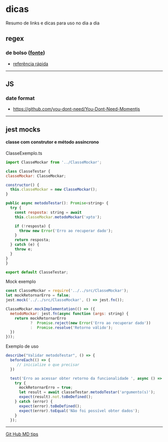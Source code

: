 # dicas
Resumo de links e dicas para uso no dia a dia


## regex
 ### de bolso ([fonte](https://www.alura.com.br/artigos/javascript-replace-manipulando-strings-e-regex))
 	
 + [referência rápida](https://www.regular-expressions.info/refquick.html)
   
_____
## JS
 ### date format
+ https://github.com/you-dont-need/You-Dont-Need-Momentjs
	
_____
## jest mocks
#### classe com construtor e método assíncrono

  ClasseExemplo.ts
  ```javascript
  import ClasseMockar from '../ClasseMockar';

class ClasseTestar {
  classeMockar: ClasseMockar;

  constructor() {
    this.classeMockar = new ClasseMockar();
  }

  public async metodoTestar(): Promise<string> {
    try {
      const resposta: string = await
      this.classeMockar.metodoMockar('xpto');

      if (!resposta) {
        throw new Error('Erro ao recuperar dado');
      }
      return resposta;
    } catch (e) {
      throw e;
    }
  }
}

export default ClasseTestar;
```
  
  Mock exemplo
```javascript
const ClasseMockar = require('../../src/ClasseMockar');
let mockRetornarErro = false;
jest.mock('../../src/ClasseMockar', () => jest.fn());

ClasseMockar.mockImplementation(() => ({
  metodoMockar: jest.fn(async function (args: string) {
    return mockRetornarErro
           ?  Promise.reject(new Error('Erro ao recuperar dado'))
           :  Promise.resolve('Retorno válido');
  })
}));
```

  Exemplo de uso
```javascript
describe("Validar metodoTestar", () => {
  beforeEach(() => {
     // inicialize o que precisar
  })

  test('Erro ao acessar obter retorno da funcionalidade ', async () => {
    try {
      mockRetornarErro = true;
      let result = await classeTestar.metodoTestar('argumento(s)');
      expect(result).not.toBeDefined();
    } catch (error) {
      expect(error).toBeDefined();
      expect(error).toEqual('Não foi possível obter dados');
    }
  });
  ```



_____
[Git Hub MD tips](https://github.com/adam-p/markdown-here/wiki/Markdown-Cheatsheet#code)
